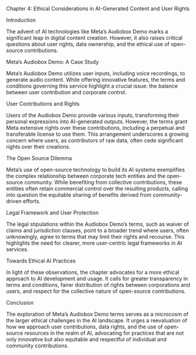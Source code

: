 Chapter 4: Ethical Considerations in AI-Generated Content and User Rights

Introduction

The advent of AI technologies like Meta’s Audiobox Demo marks a significant leap in digital content creation. However, it also raises critical questions about user rights, data ownership, and the ethical use of open-source contributions.

Meta’s Audiobox Demo: A Case Study

Meta’s Audiobox Demo utilizes user inputs, including voice recordings, to generate audio content. While offering innovative features, the terms and conditions governing this service highlight a crucial issue: the balance between user contribution and corporate control.

User Contributions and Rights

Users of the Audiobox Demo provide various inputs, transforming their personal expressions into AI-generated outputs. However, the terms grant Meta extensive rights over these contributions, including a perpetual and transferable license to use them. This arrangement underscores a growing concern where users, as contributors of raw data, often cede significant rights over their creations.

The Open Source Dilemma

Meta’s use of open-source technology to build its AI systems exemplifies the complex relationship between corporate tech entities and the open-source community. While benefiting from collective contributions, these entities often retain commercial control over the resulting products, calling into question the equitable sharing of benefits derived from community-driven efforts.

Legal Framework and User Protection

The legal stipulations within the Audiobox Demo’s terms, such as waiver of claims and jurisdiction clauses, point to a broader trend where users, often unknowingly, agree to terms that may limit their rights and recourse. This highlights the need for clearer, more user-centric legal frameworks in AI services.

Towards Ethical AI Practices

In light of these observations, the chapter advocates for a more ethical approach to AI development and usage. It calls for greater transparency in terms and conditions, fairer distribution of rights between corporations and users, and respect for the collective nature of open-source contributions.

Conclusion

The exploration of Meta’s Audiobox Demo terms serves as a microcosm of the larger ethical challenges in the AI landscape. It urges a reevaluation of how we approach user contributions, data rights, and the use of open-source resources in the realm of AI, advocating for practices that are not only innovative but also equitable and respectful of individual and community contributions.
